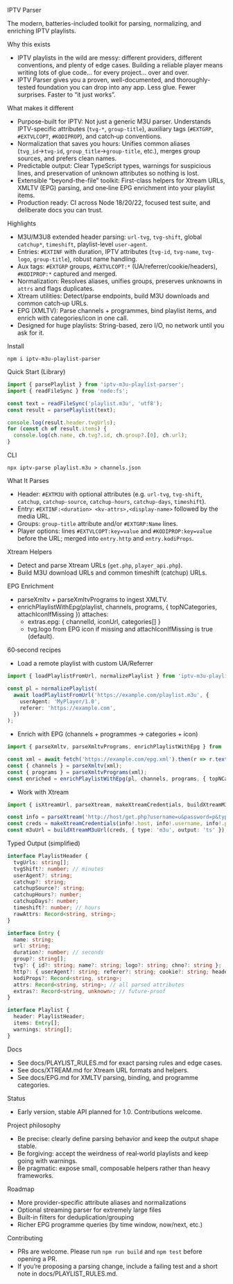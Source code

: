 IPTV Parser

The modern, batteries-included toolkit for parsing, normalizing, and enriching IPTV playlists.

Why this exists
- IPTV playlists in the wild are messy: different providers, different conventions, and plenty of edge cases. Building a reliable player means writing lots of glue code… for every project… over and over.
- IPTV Parser gives you a proven, well-documented, and thoroughly-tested foundation you can drop into any app. Less glue. Fewer surprises. Faster to “it just works”.

What makes it different
- Purpose-built for IPTV: Not just a generic M3U parser. Understands IPTV-specific attributes (`tvg-*`, `group-title`), auxiliary tags (`#EXTGRP`, `#EXTVLCOPT`, `#KODIPROP`), and catch‑up conventions.
- Normalization that saves you hours: Unifies common aliases (`tvg_id`→`tvg-id`, `group_title`→`group-title`, etc.), merges group sources, and prefers clean names.
- Predictable output: Clear TypeScript types, warnings for suspicious lines, and preservation of unknown attributes so nothing is lost.
- Extensible “beyond-the-file” toolkit: First-class helpers for Xtream URLs, XMLTV (EPG) parsing, and one‑line EPG enrichment into your playlist items.
- Production ready: CI across Node 18/20/22, focused test suite, and deliberate docs you can trust.

Highlights
- M3U/M3U8 extended header parsing: `url-tvg`, `tvg-shift`, global `catchup*`, `timeshift`, playlist-level `user-agent`.
- Entries: `#EXTINF` with duration, IPTV attributes (`tvg-id`, `tvg-name`, `tvg-logo`, `group-title`), robust name handling.
- Aux tags: `#EXTGRP` groups, `#EXTVLCOPT:*` (UA/referrer/cookie/headers), `#KODIPROP:*` captured and merged.
- Normalization: Resolves aliases, unifies groups, preserves unknowns in `attrs` and flags duplicates.
- Xtream utilities: Detect/parse endpoints, build M3U downloads and common catch‑up URLs.
- EPG (XMLTV): Parse channels + programmes, bind playlist items, and enrich with categories/icon in one call.
- Designed for huge playlists: String-based, zero I/O, no network until you ask for it.

Install
```
npm i iptv-m3u-playlist-parser
```

Quick Start (Library)
```ts
import { parsePlaylist } from 'iptv-m3u-playlist-parser';
import { readFileSync } from 'node:fs';

const text = readFileSync('playlist.m3u', 'utf8');
const result = parsePlaylist(text);

console.log(result.header.tvgUrls);
for (const ch of result.items) {
  console.log(ch.name, ch.tvg?.id, ch.group?.[0], ch.url);
}
```

CLI
```
npx iptv-parse playlist.m3u > channels.json
```

What It Parses
- Header: `#EXTM3U` with optional attributes (e.g. `url-tvg`, `tvg-shift`, `catchup`, `catchup-source`, `catchup-hours`, `catchup-days`, `timeshift`).
- Entry: `#EXTINF:<duration> <kv-attrs>,<display-name>` followed by the media URL.
- Groups: `group-title` attribute and/or `#EXTGRP:Name` lines.
- Player options: lines `#EXTVLCOPT:key=value` and `#KODIPROP:key=value` before the URL; merged into `entry.http` and `entry.kodiProps`.

Xtream Helpers
- Detect and parse Xtream URLs (`get.php`, `player_api.php`).
- Build M3U download URLs and common timeshift (catchup) URLs.

EPG Enrichment
- parseXmltv + parseXmltvPrograms to ingest XMLTV.
- enrichPlaylistWithEpg(playlist, channels, programs, { topNCategories, attachIconIfMissing }) attaches:
  - extras.epg: { channelId, iconUrl, categories[] }
  - tvg.logo from EPG icon if missing and attachIconIfMissing is true (default).

60‑second recipes
- Load a remote playlist with custom UA/Referrer
```ts
import { loadPlaylistFromUrl, normalizePlaylist } from 'iptv-m3u-playlist-parser';

const pl = normalizePlaylist(
  await loadPlaylistFromUrl('https://example.com/playlist.m3u', {
    userAgent: 'MyPlayer/1.0',
    referer: 'https://example.com',
  })
);
```

- Enrich with EPG (channels + programmes → categories + icon)
```ts
import { parseXmltv, parseXmltvPrograms, enrichPlaylistWithEpg } from 'iptv-m3u-playlist-parser';

const xml = await fetch('https://example.com/epg.xml').then(r => r.text());
const { channels } = parseXmltv(xml);
const { programs } = parseXmltvPrograms(xml);
const enriched = enrichPlaylistWithEpg(pl, channels, programs, { topNCategories: 5 });
```

- Work with Xtream
```ts
import { isXtreamUrl, parseXtream, makeXtreamCredentials, buildXtreamM3uUrl } from 'iptv-m3u-playlist-parser';

const info = parseXtream('http://host/get.php?username=u&password=p&type=m3u&output=ts');
const creds = makeXtreamCredentials(info!.host, info!.username, info!.password);
const m3uUrl = buildXtreamM3uUrl(creds, { type: 'm3u', output: 'ts' });
```

Typed Output (simplified)
```ts
interface PlaylistHeader {
  tvgUrls: string[];
  tvgShift?: number; // minutes
  userAgent?: string;
  catchup?: string;
  catchupSource?: string;
  catchupHours?: number;
  catchupDays?: number;
  timeshift?: number; // hours
  rawAttrs: Record<string, string>;
}

interface Entry {
  name: string;
  url: string;
  duration?: number; // seconds
  group?: string[];
  tvg?: { id?: string; name?: string; logo?: string; chno?: string };
  http?: { userAgent?: string; referer?: string; cookie?: string; headers?: Record<string, string> };
  kodiProps?: Record<string, string>;
  attrs: Record<string, string>; // all parsed attributes
  extras?: Record<string, unknown>; // future-proof
}

interface Playlist {
  header: PlaylistHeader;
  items: Entry[];
  warnings: string[];
}
```

Docs
- See docs/PLAYLIST_RULES.md for exact parsing rules and edge cases.
- See docs/XTREAM.md for Xtream URL formats and helpers.
- See docs/EPG.md for XMLTV parsing, binding, and programme categories.

Status
- Early version, stable API planned for 1.0. Contributions welcome.

Project philosophy
- Be precise: clearly define parsing behavior and keep the output shape stable.
- Be forgiving: accept the weirdness of real‑world playlists and keep going with warnings.
- Be pragmatic: expose small, composable helpers rather than heavy frameworks.

Roadmap
- More provider-specific attribute aliases and normalizations
- Optional streaming parser for extremely large files
- Built-in filters for deduplication/grouping
- Richer EPG programme queries (by time window, now/next, etc.)

Contributing
- PRs are welcome. Please run `npm run build` and `npm test` before opening a PR.
- If you’re proposing a parsing change, include a failing test and a short note in docs/PLAYLIST_RULES.md.
